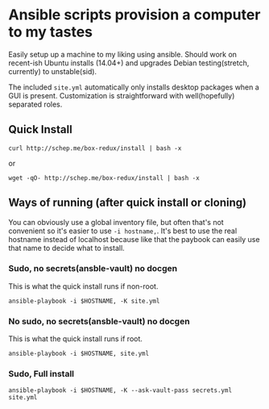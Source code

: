 # Ansible scripts provision a computer to my tastes

Easily setup up a machine to my liking using ansible. Should work on
recent-ish Ubuntu installs (14.04+) and upgrades Debian testing(stretch,
currently) to unstable(sid).

The included `site.yml` automatically only installs desktop packages when a GUI
is present. Customization is straightforward with well(hopefully) separated
roles.


## Quick Install

```
curl http://schep.me/box-redux/install | bash -x
```
or
```
wget -qO- http://schep.me/box-redux/install | bash -x
```

## Ways of running (after quick install or cloning)
You can obviously use a global inventory file, but often that's not
convenient so it's easier to use `-i hostname,`. It's best to use the real
hostname instead of localhost because like that the paybook can easily use
that name to decide what to install.

### Sudo, no secrets(ansble-vault) no docgen
This is what the quick install runs if non-root.
```
ansible-playbook -i $HOSTNAME, -K site.yml
```

### No sudo, no secrets(ansble-vault) no docgen
This is what the quick install runs if root.
```
ansible-playbook -i $HOSTNAME, site.yml
```

### Sudo, Full install
```
ansible-playbook -i $HOSTNAME, -K --ask-vault-pass secrets.yml site.yml
```

